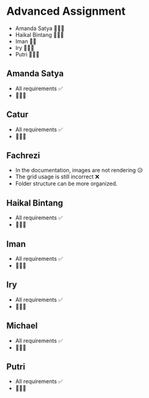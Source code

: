 # Advanced Assignment

- Amanda Satya 💚💚💚
- Haikal Bintang 💚💚💚
- Iman 💚💚
- Iry 💚💚💚
- Putri 💚💚💚

## Amanda Satya

- All requirements ✅
- 🐊🐊🐊

## Catur

- All requirements ✅
- 🐍🐍🐍

## Fachrezi

- In the documentation, images are not rendering 😥
- The grid usage is still incorrect ❌
- Folder structure can be more organized.

## Haikal Bintang

- All requirements ✅
- 🥦🥦🥦

## Iman

- All requirements ✅
- 🦖🦖🦖

## Iry

- All requirements ✅
- 🐢🐢🐢

## Michael

- All requirements ✅
- 🥬🥬🥬

## Putri

- All requirements ✅
- 🌱🌱🌱
